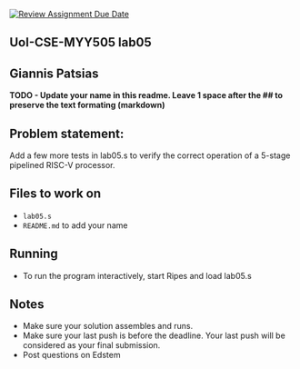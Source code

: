 [![Review Assignment Due Date](https://classroom.github.com/assets/deadline-readme-button-22041afd0340ce965d47ae6ef1cefeee28c7c493a6346c4f15d667ab976d596c.svg)](https://classroom.github.com/a/v9Yn7dje)

## UoI-CSE-MYY505 lab05

## Giannis Patsias

**TODO - Update your name in this readme. Leave 1 space after the ## to preserve the text formating (markdown)**



## Problem statement:

Add a few more tests in lab05.s to verify the correct operation of a 5-stage pipelined RISC-V processor.

## Files to work on
* `lab05.s` 
* `README.md` to add your name
      
## Running 
* To run the program interactively, start Ripes and load lab05.s


## Notes
* Make sure your solution assembles and runs.
* Make sure your last push is before the deadline. Your last push will be considered as your final submission.
* Post questions on Edstem

